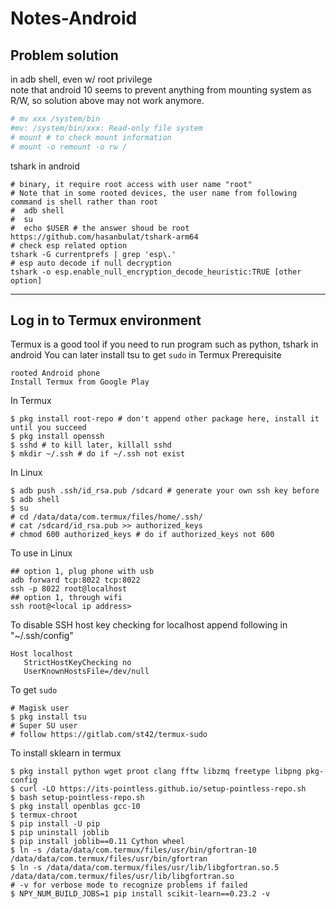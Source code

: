 # Notes-Android  

## Problem solution
in adb shell, even w/ root privilege  
note that android 10 seems to prevent anything from mounting system as R/W, so solution above may not work anymore.
```bash
# mv xxx /system/bin
#mv: /system/bin/xxx: Read-only file system
# mount # to check mount information
# mount -o remount -o rw /
```
tshark in android
```
# binary, it require root access with user name "root"
# Note that in some rooted devices, the user name from following command is shell rather than root
#  adb shell
#  su
#  echo $USER # the answer shoud be root
https://github.com/hasanbulat/tshark-arm64
# check esp related option
tshark -G currentprefs | grep 'esp\.'
# esp auto decode if null decryption
tshark -o esp.enable_null_encryption_decode_heuristic:TRUE [other option]
```
---
## Log in to Termux environment
Termux is a good tool if you need to run program such as python, tshark in android
You can later install tsu to get `sudo` in Termux
Prerequisite
```
rooted Android phone
Install Termux from Google Play
```
In Termux
```
$ pkg install root-repo # don't append other package here, install it until you succeed
$ pkg install openssh
$ sshd # to kill later, killall sshd
$ mkdir ~/.ssh # do if ~/.ssh not exist
```
In Linux
```
$ adb push .ssh/id_rsa.pub /sdcard # generate your own ssh key before
$ adb shell
$ su
# cd /data/data/com.termux/files/home/.ssh/
# cat /sdcard/id_rsa.pub >> authorized_keys
# chmod 600 authorized_keys # do if authorized_keys not 600
```
To use in Linux
```
## option 1, plug phone with usb
adb forward tcp:8022 tcp:8022
ssh -p 8022 root@localhost
## option 1, through wifi
ssh root@<local ip address>
```
To disable SSH host key checking for localhost
append following in "~/.ssh/config"
```
Host localhost
   StrictHostKeyChecking no
   UserKnownHostsFile=/dev/null
```
To get `sudo`
```
# Magisk user
$ pkg install tsu
# Super SU user
# follow https://gitlab.com/st42/termux-sudo
```
To install sklearn in termux
```
$ pkg install python wget proot clang fftw libzmq freetype libpng pkg-config
$ curl -LO https://its-pointless.github.io/setup-pointless-repo.sh
$ bash setup-pointless-repo.sh
$ pkg install openblas gcc-10
$ termux-chroot
$ pip install -U pip
$ pip uninstall joblib
$ pip install joblib==0.11 Cython wheel
$ ln -s /data/data/com.termux/files/usr/bin/gfortran-10 /data/data/com.termux/files/usr/bin/gfortran
$ ln -s /data/data/com.termux/files/usr/lib/libgfortran.so.5 /data/data/com.termux/files/usr/lib/libgfortran.so
# -v for verbose mode to recognize problems if failed
$ NPY_NUM_BUILD_JOBS=1 pip install scikit-learn==0.23.2 -v
```
